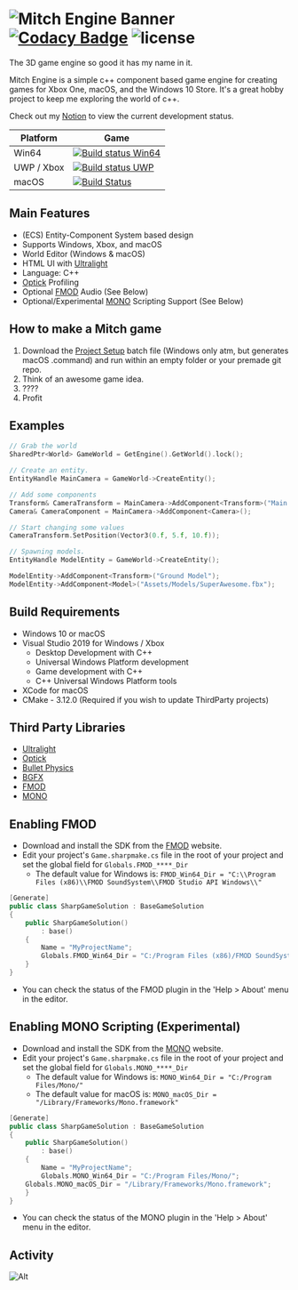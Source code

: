 ![Mitch Engine Banner](https://raw.githubusercontent.com/wobbier/MitchEngine/master/.github/Havana.png)
[![Codacy Badge](https://app.codacy.com/project/badge/Grade/21af73bf73f049ac97afd48e1689fd33)](https://www.codacy.com/gh/wobbier/MitchEngine/dashboard?utm_source=github.com&amp;utm_medium=referral&amp;utm_content=wobbier/MitchEngine&amp;utm_campaign=Badge_Grade)
![license](https://img.shields.io/github/license/wobbier/mitchengine.svg)
======
The 3D game engine so good it has my name in it.

Mitch Engine is a simple c++ component based game engine for creating games for Xbox One, macOS, and the Windows 10 Store.
It's a great hobby project to keep me exploring the world of c++.

Check out my [Notion][4] to view the current development status.

|Platform|Game|
|---|---|
|Win64|[![Build status Win64](https://github.com/wobbier/MitchEngine/actions/workflows/Windows.yml/badge.svg)](https://github.com/wobbier/MitchEngine/actions/workflows/Windows.yml)|
|UWP / Xbox|[![Build status UWP](https://github.com/wobbier/MitchEngine/actions/workflows/UWP.yml/badge.svg)](https://github.com/wobbier/MitchEngine/actions/workflows/UWP.yml)|
|macOS|[![Build Status](https://github.com/wobbier/MitchEngine/actions/workflows/macOS.yml/badge.svg)](https://github.com/wobbier/MitchEngine/actions/workflows/macOS.yml)|

Main Features
-------------
   * (ECS) Entity-Component System based design
   * Supports Windows, Xbox, and macOS
   * World Editor (Windows & macOS)
   * HTML UI with [Ultralight][5]
   * Language: C++
   * [Optick][6] Profiling
   * Optional [FMOD][10] Audio (See Below)
   * Optional/Experimental [MONO][11] Scripting Support (See Below)

How to make a Mitch game
-----------------------

1. Download the [Project Setup][8] batch file (Windows only atm, but generates macOS .command) and run within an empty folder or your premade git repo.
2. Think of an awesome game idea.
3. ????
4. Profit

Examples
-----------------------
```cpp
// Grab the world
SharedPtr<World> GameWorld = GetEngine().GetWorld().lock();

// Create an entity.
EntityHandle MainCamera = GameWorld->CreateEntity();

// Add some components
Transform& CameraTransform = MainCamera->AddComponent<Transform>("Main Camera");
Camera& CameraComponent = MainCamera->AddComponent<Camera>();

// Start changing some values
CameraTransform.SetPosition(Vector3(0.f, 5.f, 10.f));

// Spawning models.
EntityHandle ModelEntity = GameWorld->CreateEntity();

ModelEntity->AddComponent<Transform>("Ground Model");
ModelEntity->AddComponent<Model>("Assets/Models/SuperAwesome.fbx");
```

Build Requirements
------------------

* Windows 10 or macOS
* Visual Studio 2019 for Windows / Xbox
	* Desktop Development with C++
	* Universal Windows Platform development
	* Game development with C++
	* C++ Universal Windows Platform tools
* XCode for macOS
* CMake - 3.12.0 (Required if you wish to update ThirdParty projects)

Third Party Libraries
--------------------------------

  * [Ultralight][5]
  * [Optick][6]
  * [Bullet Physics][7]
  * [BGFX][9]
  * [FMOD][10]
  * [MONO][11]

Enabling FMOD
--------------------------------

* Download and install the SDK from the [FMOD][10] website.
* Edit your project's `Game.sharpmake.cs` file in the root of your project and set the global field for `Globals.FMOD_****_Dir`
	* The default value for Windows is: `FMOD_Win64_Dir = "C:\\Program Files (x86)\\FMOD SoundSystem\\FMOD Studio API Windows\\"`
```cpp
[Generate]
public class SharpGameSolution : BaseGameSolution
{
    public SharpGameSolution()
        : base()
    {
        Name = "MyProjectName";
        Globals.FMOD_Win64_Dir = "C:/Program Files (x86)/FMOD SoundSystem/FMOD Studio API Windows/";
    }
}
```
* You can check the status of the FMOD plugin in the 'Help > About' menu in the editor.

Enabling MONO Scripting (Experimental)
--------------------------------

* Download and install the SDK from the [MONO][11] website.
* Edit your project's `Game.sharpmake.cs` file in the root of your project and set the global field for `Globals.MONO_****_Dir`
	* The default value for Windows is: `MONO_Win64_Dir = "C:/Program Files/Mono/"`
	* The default value for macOS is: `MONO_macOS_Dir = "/Library/Frameworks/Mono.framework"`
```cpp
[Generate]
public class SharpGameSolution : BaseGameSolution
{
    public SharpGameSolution()
        : base()
    {
        Name = "MyProjectName";
        Globals.MONO_Win64_Dir = "C:/Program Files/Mono/";
	Globals.MONO_macOS_Dir = "/Library/Frameworks/Mono.framework";
    }
}
```
* You can check the status of the MONO plugin in the 'Help > About' menu in the editor.

Activity
--------------------------------
![Alt](https://repobeats.axiom.co/api/embed/381a3d4143660f089ee110663df36834bb7c7a62.svg "Repobeats analytics image")

[1]: https://www.mitch.gg "My Portfolio"
[2]: https://github.com/wobbier/MitchEngine/issues "GitHub Issues"
[3]: https://www.twitter.com/wobbier "Twitter"
[4]: https://www.notion.so/fc1126e1f8f54a9a8e0daf2735dc59ed?v=fb36a4a955b44efa8dda9fc84d743b43 "Notion"
[5]: https://github.com/ultralight-ux/Ultralight "Ultralight"
[6]: https://github.com/bombomby/optick "Optick"
[7]: https://github.com/bulletphysics/bullet3 "Bullet 3D"
[8]: https://raw.githubusercontent.com/wobbier/MitchEngine/master/NewProjectSetup.bat "Project Creator"
[9]: https://github.com/bkaradzic/bgfx "BGFX"
[10]: https://www.fmod.com/ "FMOD Audio"
[11]: https://www.mono-project.com/ "MONO Scripting"
